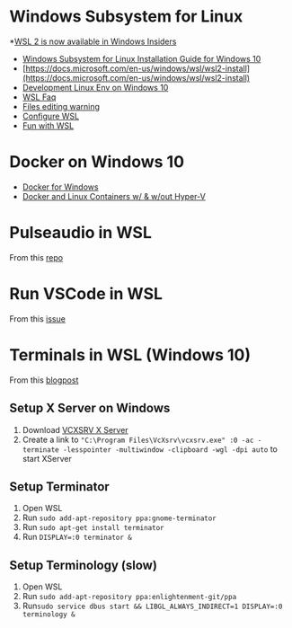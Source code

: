 # Windows Subsystem for Linux

*[WSL 2 is now available in Windows Insiders](https://devblogs.microsoft.com/commandline/wsl-2-is-now-available-in-windows-insiders/)
* [Windows Subsystem for Linux Installation Guide for Windows 10](https://docs.microsoft.com/en-us/windows/wsl/install-win10)
* [https://docs.microsoft.com/en-us/windows/wsl/wsl2-install](https://docs.microsoft.com/en-us/windows/wsl/wsl2-install)
* [Development Linux Env on Windows 10](https://www.hanselman.com/blog/SettingUpAShinyDevelopmentEnvironmentWithinLinuxOnWindows10.aspx)
* [WSL Faq](https://msdn.microsoft.com/en-us/commandline/wsl/faq)
* [Files editing warning](https://blogs.msdn.microsoft.com/commandline/2016/11/17/do-not-change-linux-files-using-windows-apps-and-tools/)
* [Configure WSL](https://blogs.msdn.microsoft.com/commandline/2018/02/07/automatically-configuring-wsl/)
* [Fun with WSL](https://blogs.windows.com/buildingapps/2016/07/22/fun-with-the-windows-subsystem-for-linux/)

# Docker on Windows 10

* [Docker for Windows](https://docs.docker.com/docker-for-windows/install/#where-to-go-next)
* [Docker and Linux Containers w/ & w/out Hyper-V](https://www.hanselman.com/blog/DockerAndLinuxContainersOnWindowsWithOrWithoutHyperVVirtualMachines.aspx)

# Pulseaudio in WSL

From this [repo](https://github.com/aseering/wsl_gui_autoinstall/blob/master/wsl_gui_autoinstall.bat)

# Run VSCode in WSL

From this [issue](https://github.com/Microsoft/WSL/issues/2760)

# Terminals in WSL (Windows 10)

From this [blogpost](https://blog.ropnop.com/configuring-a-pretty-and-usable-terminal-emulator-for-wsl/#firstattempts)

## Setup X Server on Windows
1. Download [VCXSRV X Server](https://sourceforge.net/projects/vcxsrv/)
2. Create a link to ```"C:\Program Files\VcXsrv\vcxsrv.exe" :0 -ac -terminate -lesspointer -multiwindow -clipboard -wgl -dpi auto``` to start XServer

## Setup Terminator

1. Open WSL
2. Run ```sudo add-apt-repository ppa:gnome-terminator```
3. Run ```sudo apt-get install terminator```
4. Run ```DISPLAY=:0 terminator &```

## Setup Terminology (slow)

1. Open WSL
2. Run ```sudo add-apt-repository ppa:enlightenment-git/ppa```
3. Run```sudo service dbus start && LIBGL_ALWAYS_INDIRECT=1 DISPLAY=:0 terminology &```
